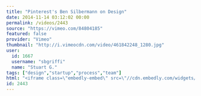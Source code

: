 ```yaml
---
title: "Pinterest's Ben Silbermann on Design"
date: 2014-11-14 03:12:02 00:00
permalink: /videos/2443
source: "https://vimeo.com/84804185"
featured: false
provider: "Vimeo"
thumbnail: "http://i.vimeocdn.com/video/461842248_1280.jpg"
user:
  id: 1667
  username: "sbgriffi"
  name: "Stuart G."
tags: ["design","startup","process","team"]
html: "<iframe class=\"embedly-embed\" src=\"//cdn.embedly.com/widgets/media.html?src=http%3A%2F%2Fplayer.vimeo.com%2Fvideo%2F84804185&wmode=transparent&src_secure=1&url=http%3A%2F%2Fvimeo.com%2F84804185&image=http%3A%2F%2Fi.vimeocdn.com%2Fvideo%2F461842248_1280.jpg&key=daaebf4d9cdd46779200162d0ca86e20&type=text%2Fhtml&schema=vimeo\" width=\"1280\" height=\"720\" scrolling=\"no\" frameborder=\"0\" allowfullscreen></iframe>"
id: 2443
---
```


